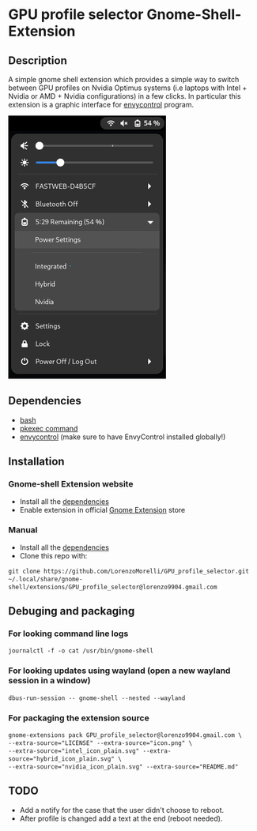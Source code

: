 # GPU profile selector Gnome-Shell-Extension

## Description
A simple gnome shell extension which provides a simple way to switch between GPU profiles on Nvidia Optimus systems (i.e laptops with Intel + Nvidia or AMD + Nvidia configurations) in a few clicks.
In particular this extension is a graphic interface for [envycontrol](https://github.com/geminis3/envycontrol) program.

![screenshot example](./extension_screenshot.png)


## Dependencies
- [bash](https://www.gnu.org/software/bash/)
- [pkexec command](https://command-not-found.com/pkexec)
- [envycontrol](https://github.com/geminis3/envycontrol) (make sure to have EnvyControl installed globally!)


## Installation

### Gnome-shell Extension website
- Install all the [dependencies](#Dependencies)
- Enable extension in official [Gnome Extension](https://extensions.gnome.org/extension/5009/gpu-profile-selector/) store

### Manual
- Install all the [dependencies](#Dependencies)
- Clone this repo with:
```
git clone https://github.com/LorenzoMorelli/GPU_profile_selector.git ~/.local/share/gnome-shell/extensions/GPU_profile_selector@lorenzo9904.gmail.com
```


## Debuging and packaging

### For looking command line logs
```
journalctl -f -o cat /usr/bin/gnome-shell
```

### For looking updates using wayland (open a new wayland session in a window)
```
dbus-run-session -- gnome-shell --nested --wayland
```

### For packaging the extension source
```
gnome-extensions pack GPU_profile_selector@lorenzo9904.gmail.com \
--extra-source="LICENSE" --extra-source="icon.png" \
--extra-source="intel_icon_plain.svg" --extra-source="hybrid_icon_plain.svg" \
--extra-source="nvidia_icon_plain.svg" --extra-source="README.md"
```

## TODO
- Add a notify for the case that the user didn't choose to reboot.
- After profile is changed add a text at the end (reboot needed).
